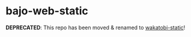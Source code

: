 # bajo-web-static

**DEPRECATED**: This repo has been moved & renamed to [wakatobi-static](https://github.com/ardhi/wakatobi-static)!